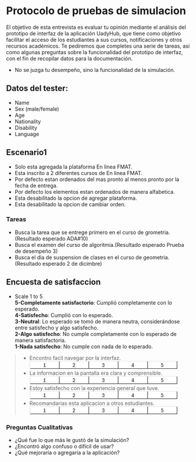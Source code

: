 # Protocolo de pruebas de simulacion

El objetivo de esta entrevista es evaluar tu opinión mediante el análisis del prototipo de interfaz de la aplicación
 UadyHub, que tiene como objetivo facilitar el acceso de los estudiantes a sus cursos, notificaciones y otros recursos 
 académicos. Te pediremos que completes una serie de tareas, así como algunas preguntas sobre la funcionalidad del 
 prototipo de interfaz, con el fin de recopilar datos para la documentación.

- No se juzga tu desempeño, sino la funcionalidad de la simulación.

## Datos del tester:
- Name
- Sex (male/female)
- Age
- Nationality
- Disability
- Language

## Escenario1
- Solo esta agregada la plataforma En linea FMAT.
- Esta inscrito a 2 diferentes cursos de En linea FMAT.  
- Por defecto estan ordenados del mas pronto al menos pronto por la fecha de entrega.   
- Por defecto los elementos estan ordenados de manera alfabetica.  
- Esta desabilitado la opcion de agregar plataforma.
- Esta desabilitado la opcion de cambiar orden.
  
### Tareas
  - Busca la tarea que se entrege primero en el curso de grometria.(Resultado esperado ADA#10)
  - Busca el examen del curso de algoritmia.(Resultado esperado Prueba de desempeño 3)
  - Busca el dia de suspension de clases en el curso de geometria.(Resultado esperado 2 de dicimbre)

## Encuesta de satisfaccion 

- Scale 1 to 5  
**5-Completamente satisfactorio**: Cumplió completamente con lo esperado.  
**4-Satisfecho**: Cumplió con lo esperado.  
**3-Neutral**: Lo esperado se tomó de manera neutra, considerándose entre satisfecho y algo satisfecho.  
**2-Algo satisfecho**: No cumple completamente con lo esperado de manera satisfactoria.  
**1-Nada satisfecho**: No cumple con nada de lo esperado.  

>- Encontro facil navegar por la interfaz.  
![Tabla de satisfaccion](https://github.com/Ozia112/Team-2-FSE-repo/blob/department.Design/assets/Stage3/chart1to5.png)   
>- La informacion en la pantalla era clara y comprensible.  
![Tabla de satisfaccion](https://github.com/Ozia112/Team-2-FSE-repo/blob/department.Design/assets/Stage3/chart1to5.png) 
>- Estoy satisfecho con la experiencia general que tuve.  
![Tabla de satisfaccion](https://github.com/Ozia112/Team-2-FSE-repo/blob/department.Design/assets/Stage3/chart1to5.png)
>- Recomandarias esta aplicacion a otros estudiantes.  
![Tabla de satisfaccion](https://github.com/Ozia112/Team-2-FSE-repo/blob/department.Design/assets/Stage3/chart1to5.png)

### **Preguntas Cualitativas**
- ¿Qué fue lo que más le gustó de la simulación?
- ¿Encontró algo confuso o difícil de usar?
- ¿Qué mejoraría o agregaría a la aplicación?